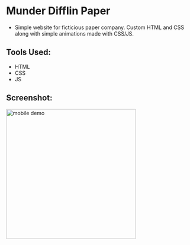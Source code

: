 # Munder Difflin Paper
* Simple website for ficticious paper company. Custom HTML and CSS along with simple animations made with CSS/JS.

## Tools Used:
* HTML
* CSS
* JS

## Screenshot:
<img src="screenshots/recording.gif" alt="mobile demo" width="350">


